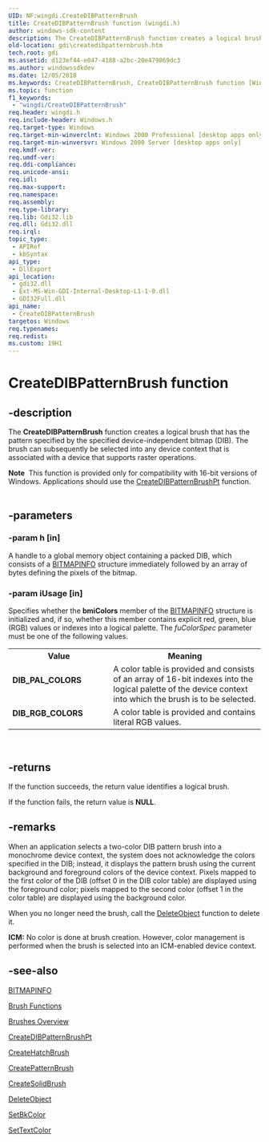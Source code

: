 ```yaml
---
UID: NF:wingdi.CreateDIBPatternBrush
title: CreateDIBPatternBrush function (wingdi.h)
author: windows-sdk-content
description: The CreateDIBPatternBrush function creates a logical brush that has the pattern specified by the specified device-independent bitmap (DIB).
old-location: gdi\createdibpatternbrush.htm
tech.root: gdi
ms.assetid: d123ef44-e047-4188-a2bc-20e479869dc3
ms.author: windowssdkdev
ms.date: 12/05/2018
ms.keywords: CreateDIBPatternBrush, CreateDIBPatternBrush function [Windows GDI], DIB_PAL_COLORS, DIB_RGB_COLORS, _win32_CreateDIBPatternBrush, gdi.createdibpatternbrush, wingdi/CreateDIBPatternBrush
ms.topic: function
f1_keywords: 
 - "wingdi/CreateDIBPatternBrush"
req.header: wingdi.h
req.include-header: Windows.h
req.target-type: Windows
req.target-min-winverclnt: Windows 2000 Professional [desktop apps only]
req.target-min-winversvr: Windows 2000 Server [desktop apps only]
req.kmdf-ver: 
req.umdf-ver: 
req.ddi-compliance: 
req.unicode-ansi: 
req.idl: 
req.max-support: 
req.namespace: 
req.assembly: 
req.type-library: 
req.lib: Gdi32.lib
req.dll: Gdi32.dll
req.irql: 
topic_type:
 - APIRef
 - kbSyntax
api_type:
 - DllExport
api_location:
 - gdi32.dll
 - Ext-MS-Win-GDI-Internal-Desktop-L1-1-0.dll
 - GDI32Full.dll
api_name:
 - CreateDIBPatternBrush
targetos: Windows
req.typenames: 
req.redist: 
ms.custom: 19H1
---
```


# CreateDIBPatternBrush function


## -description


The <b>CreateDIBPatternBrush</b> function creates a logical brush that has the pattern specified by the specified device-independent bitmap (DIB). The brush can subsequently be selected into any device context that is associated with a device that supports raster operations.


<div class="alert"><b>Note</b>  This function is provided only for compatibility with 16-bit versions of Windows. Applications should use the <a href="https://docs.microsoft.com/windows/desktop/api/wingdi/nf-wingdi-createdibpatternbrushpt">CreateDIBPatternBrushPt</a> function.</div>
<div> </div>



## -parameters




### -param h [in]

A handle to a global memory object containing a packed DIB, which consists of a <a href="https://docs.microsoft.com/windows/desktop/api/wingdi/ns-wingdi-bitmapinfo">BITMAPINFO</a> structure immediately followed by an array of bytes defining the pixels of the bitmap.


### -param iUsage [in]

Specifies whether the <b>bmiColors</b> member of the <a href="https://docs.microsoft.com/windows/desktop/api/wingdi/ns-wingdi-bitmapinfo">BITMAPINFO</a> structure is initialized and, if so, whether this member contains explicit red, green, blue (RGB) values or indexes into a logical palette. The <i>fuColorSpec</i> parameter must be one of the following values.

<table>
<tr>
<th>Value</th>
<th>Meaning</th>
</tr>
<tr>
<td width="40%"><a id="DIB_PAL_COLORS"></a><a id="dib_pal_colors"></a><dl>
<dt><b>DIB_PAL_COLORS</b></dt>
</dl>
</td>
<td width="60%">
A color table is provided and consists of an array of 16-bit indexes into the logical palette of the device context into which the brush is to be selected.

</td>
</tr>
<tr>
<td width="40%"><a id="DIB_RGB_COLORS"></a><a id="dib_rgb_colors"></a><dl>
<dt><b>DIB_RGB_COLORS</b></dt>
</dl>
</td>
<td width="60%">
A color table is provided and contains literal RGB values.

</td>
</tr>
</table>
 


## -returns



If the function succeeds, the return value identifies a logical brush.

If the function fails, the return value is <b>NULL</b>.




## -remarks



When an application selects a two-color DIB pattern brush into a monochrome device context, the system does not acknowledge the colors specified in the DIB; instead, it displays the pattern brush using the current background and foreground colors of the device context. Pixels mapped to the first color of the DIB (offset 0 in the DIB color table) are displayed using the foreground color; pixels mapped to the second color (offset 1 in the color table) are displayed using the background color.

When you no longer need the brush, call the <a href="https://docs.microsoft.com/windows/desktop/api/wingdi/nf-wingdi-deleteobject">DeleteObject</a> function to delete it.

<b>ICM:</b> No color is done at brush creation. However, color management is performed when the brush is selected into an ICM-enabled device context.




## -see-also




<a href="https://docs.microsoft.com/windows/desktop/api/wingdi/ns-wingdi-bitmapinfo">BITMAPINFO</a>



<a href="https://docs.microsoft.com/windows/desktop/gdi/brush-functions">Brush Functions</a>



<a href="https://docs.microsoft.com/windows/desktop/gdi/brushes">Brushes Overview</a>



<a href="https://docs.microsoft.com/windows/desktop/api/wingdi/nf-wingdi-createdibpatternbrushpt">CreateDIBPatternBrushPt</a>



<a href="https://docs.microsoft.com/windows/desktop/api/wingdi/nf-wingdi-createhatchbrush">CreateHatchBrush</a>



<a href="https://docs.microsoft.com/windows/desktop/api/wingdi/nf-wingdi-createpatternbrush">CreatePatternBrush</a>



<a href="https://docs.microsoft.com/windows/desktop/api/wingdi/nf-wingdi-createsolidbrush">CreateSolidBrush</a>



<a href="https://docs.microsoft.com/windows/desktop/api/wingdi/nf-wingdi-deleteobject">DeleteObject</a>



<a href="https://docs.microsoft.com/windows/desktop/api/wingdi/nf-wingdi-setbkcolor">SetBkColor</a>



<a href="https://docs.microsoft.com/windows/desktop/api/wingdi/nf-wingdi-settextcolor">SetTextColor</a>
 

 


